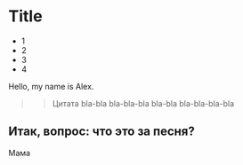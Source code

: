 # Title

- 1
- 2
- 3
- 4

Hello, my name is Alex.

>> Цитата bla-bla bla-bla-bla bla-bla bla-bla-bla-bla

## Итак, вопрос: что это за песня?
Мама

